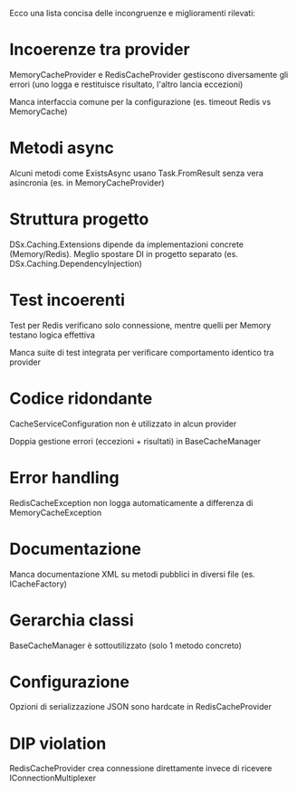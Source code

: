 Ecco una lista concisa delle incongruenze e miglioramenti rilevati:

# Incoerenze tra provider

MemoryCacheProvider e RedisCacheProvider gestiscono diversamente gli errori (uno logga e restituisce risultato, l'altro lancia eccezioni)

Manca interfaccia comune per la configurazione (es. timeout Redis vs MemoryCache)


# Metodi async

Alcuni metodi come ExistsAsync usano Task.FromResult senza vera asincronia (es. in MemoryCacheProvider)


# Struttura progetto

DSx.Caching.Extensions dipende da implementazioni concrete (Memory/Redis). Meglio spostare DI in progetto separato (es. DSx.Caching.DependencyInjection)


# Test incoerenti

Test per Redis verificano solo connessione, mentre quelli per Memory testano logica effettiva

Manca suite di test integrata per verificare comportamento identico tra provider


# Codice ridondante

CacheServiceConfiguration non è utilizzato in alcun provider

Doppia gestione errori (eccezioni + risultati) in BaseCacheManager


# Error handling

RedisCacheException non logga automaticamente a differenza di MemoryCacheException


# Documentazione

Manca documentazione XML su metodi pubblici in diversi file (es. ICacheFactory)


# Gerarchia classi

BaseCacheManager è sottoutilizzato (solo 1 metodo concreto)


# Configurazione

Opzioni di serializzazione JSON sono hardcate in RedisCacheProvider


# DIP violation

RedisCacheProvider crea connessione direttamente invece di ricevere IConnectionMultiplexer



